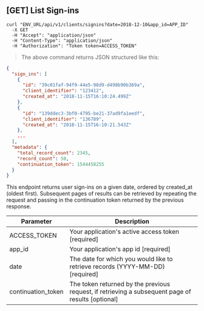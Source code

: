 ## [GET] List Sign-ins

```shell
curl "ENV_URL/api/v1/clients/signins?date=2018-12-10&app_id=APP_ID"
  -X GET
  -H "Accept": "application/json"
  -H "Content-Type": "application/json"
  -H "Authorization": "Token token=ACCESS_TOKEN"
```
> The above command returns JSON structured like this:

```json
{
  "sign_ins": [
    {
      "id": "39c01faf-94f9-44e5-98d9-d498b90b369a",
      "client_identifier": "123412",
      "created_at": "2018-11-15T16:10:24.499Z"
    },
    {
      "id": "139ddec3-3bf0-4795-be21-37ad9fa1eedf",
      "client_identifier": "136789",
      "created_at": "2018-11-15T16:10:21.543Z"
    },
    ...
  ],
  "metadata": {
    "total_record_count": 2345,
    "record_count": 50,
    "continuation_token": 1544458255
  }
}
```

This endpoint returns user sign-ins on a given date, ordered by created_at (oldest first). Subsequent pages of results can be retrieved by repeating the request and passing in the continuation token returned by the previous response.

Parameter | Description
--------- | -----------
ACCESS_TOKEN | Your application's active access token [required]
app_id | Your application's app id [required]
date | The date for which you would like to retrieve records (YYYY-MM-DD) [required]
continuation_token | The token returned by the previous request, if retrieving a subsequent page of results [optional]
